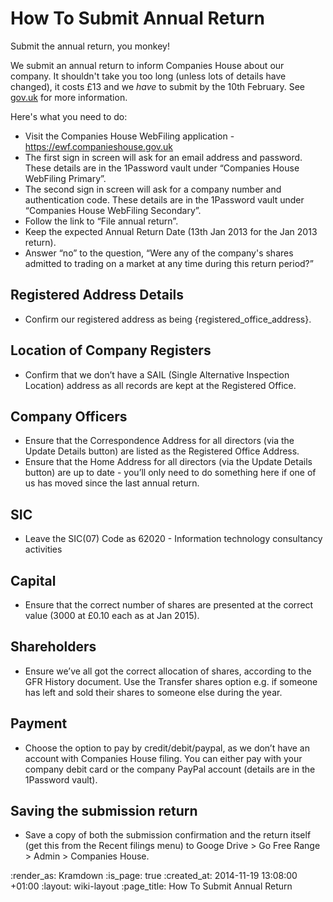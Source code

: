 How To Submit Annual Return
===========================

Submit the annual return, you monkey!

We submit an annual return to inform Companies House about our company. It shouldn't take you too long (unless lots of details have changed), it costs £13 and we *have* to submit by the 10th February. See [gov.uk](https://www.gov.uk/file-an-annual-return-with-companies-house) for more information.

Here's what you need to do:

* Visit the Companies House WebFiling application - https://ewf.companieshouse.gov.uk
* The first sign in screen will ask for an email address and password. These details are in the 1Password vault under “Companies House WebFiling Primary”.
* The second sign in screen will ask for a company number and authentication code. These details are in the 1Password vault under “Companies House WebFiling Secondary”.
* Follow the link to “File annual return”.
* Keep the expected Annual Return Date (13th Jan 2013 for the Jan 2013 return).
* Answer “no” to the question, “Were any of the company's shares admitted to trading on a market at any time during this return period?”

## Registered Address Details
* Confirm our registered address as being {registered_office_address}.

## Location of Company Registers
* Confirm that we don’t have a SAIL (Single Alternative Inspection Location) address as all records are kept at the Registered Office.

## Company Officers
* Ensure that the Correspondence Address for all directors (via the Update Details button) are listed as the Registered Office Address.
* Ensure that the Home Address for all directors (via the Update Details button) are up to date - you’ll only need to do something here if one of us has moved since the last annual return.

## SIC
* Leave the SIC(07) Code as 62020 - Information technology consultancy activities

## Capital
* Ensure that the correct number of shares are presented at the correct value (3000 at £0.10 each as at Jan 2015).

## Shareholders
* Ensure we’ve all got the correct allocation of shares, according to the GFR History document. Use the Transfer shares option e.g. if someone has left and sold their shares to someone else during the year.

## Payment
* Choose the option to pay by credit/debit/paypal, as we don’t have an account with Companies House filing. You can either pay with your company debit card or the company PayPal account (details are in the 1Password vault).

## Saving the submission return
* Save a copy of both the submission confirmation and the return itself (get this from the Recent filings menu) to Googe Drive > Go Free Range > Admin > Companies House.

:render_as: Kramdown
:is_page: true
:created_at: 2014-11-19 13:08:00 +01:00
:layout: wiki-layout
:page_title: How To Submit Annual Return
